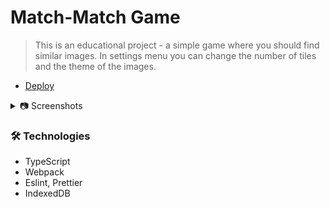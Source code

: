 # Match-Match Game

> This is an educational project - a simple game where you should find similar images. In settings menu you can change the number of tiles and the theme of the images.

- [Deploy](https://rolling-scopes-school.github.io/foggylight-JSFE2021Q1/match-match-game/)

<details>
  <summary> 📷 Screenshots</summary>
  
  <img width="1440" alt="Снимок экрана 2021-06-01 в 15 54 41" src="https://user-images.githubusercontent.com/54042631/120326745-ba186580-c2f1-11eb-93ad-3c9c16d47962.png">
  
</details>

### 🛠 Technologies

- TypeScript
- Webpack
- Eslint, Prettier
- IndexedDB
